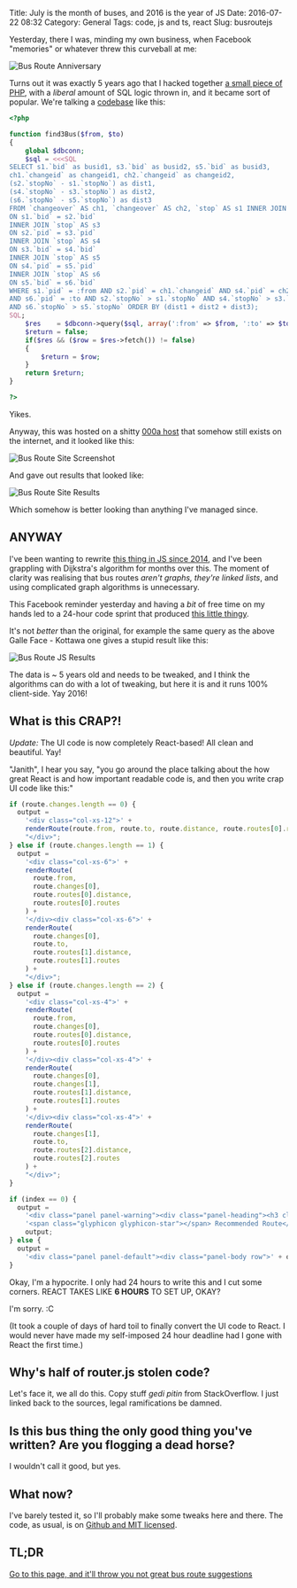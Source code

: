 Title: July is the month of buses, and 2016 is the year of JS
Date: 2016-07-22 08:32
Category: General
Tags: code, js and ts, react
Slug: busroutejs

Yesterday, there I was, minding my own business, when Facebook
"memories" or whatever threw this curveball at me:

![Bus Route Anniversary]({filename}/images/bus-route-anni.png)

Turns out it was exactly 5 years ago that I hacked together
[a small piece of PHP][1], with a _liberal_ amount of SQL logic
thrown in, and it became sort of popular. We're talking a
[codebase][2] like this:

```php
<?php

function find3Bus($from, $to)
{
    global $dbconn;
    $sql = <<<SQL
SELECT s1.`bid` as busid1, s3.`bid` as busid2, s5.`bid` as busid3,
ch1.`changeid` as changeid1, ch2.`changeid` as changeid2,
(s2.`stopNo` - s1.`stopNo`) as dist1,
(s4.`stopNo` - s3.`stopNo`) as dist2,
(s6.`stopNo` - s5.`stopNo`) as dist3
FROM `changeover` AS ch1, `changeover` AS ch2, `stop` AS s1 INNER JOIN `stop` AS s2
ON s1.`bid` = s2.`bid`
INNER JOIN `stop` AS s3
ON s2.`pid` = s3.`pid`
INNER JOIN `stop` AS s4
ON s3.`bid` = s4.`bid`
INNER JOIN `stop` AS s5
ON s4.`pid` = s5.`pid`
INNER JOIN `stop` AS s6
ON s5.`bid` = s6.`bid`
WHERE s1.`pid` = :from AND s2.`pid` = ch1.`changeid` AND s4.`pid` = ch2.`changeid`
AND s6.`pid` = :to AND s2.`stopNo` > s1.`stopNo` AND s4.`stopNo` > s3.`stopNo`
AND s6.`stopNo` > s5.`stopNo` ORDER BY (dist1 + dist2 + dist3);
SQL;
    $res    = $dbconn->query($sql, array(':from' => $from, ':to' => $to));
    $return = false;
    if($res && ($row = $res->fetch()) != false)
    {
        $return = $row;
    }
    return $return;
}

?>
```

Yikes.

Anyway, this was hosted on a shitty [000a host][3] that somehow
still exists on the internet, and it looked like this:

![Bus Route Site Screenshot]({filename}/images/bus-route-original.png)

And gave out results that looked like:

![Bus Route Site Results]({filename}/images/bus-route-original-results.png)

Which somehow is better looking than anything I've managed since.

## ANYWAY

I've been wanting to rewrite [this thing in JS since 2014][4],
and I've been grappling with Dijkstra's algorithm for months
over this. The moment of clarity was realising that bus routes
_aren't graphs, they're linked lists_, and using complicated
graph algorithms is unnecessary.

This Facebook reminder yesterday and having a _bit_ of free
time on my hands led to a 24-hour code sprint that produced
[this little thingy][5].

It's not _better_ than the original, for example the same query
as the above Galle Face - Kottawa one gives a stupid result
like this:

![Bus Route JS Results]({filename}/images/bus-route-js-results.png)

The data is ~ 5 years old and needs to be tweaked, and I think
the algorithms can do with a lot of tweaking, but here it is
and it runs 100% client-side. Yay 2016!

## What is this CRAP?!

_Update:_ The UI code is now completely React-based! All clean and
beautiful. Yay!

"Janith", I hear you say, "you go around the place talking about
the how great React is and how important readable code is, and
then you write crap UI code like this:"

```javascript
if (route.changes.length == 0) {
  output =
    '<div class="col-xs-12">' +
    renderRoute(route.from, route.to, route.distance, route.routes[0].routes) +
    "</div>";
} else if (route.changes.length == 1) {
  output =
    '<div class="col-xs-6">' +
    renderRoute(
      route.from,
      route.changes[0],
      route.routes[0].distance,
      route.routes[0].routes
    ) +
    '</div><div class="col-xs-6">' +
    renderRoute(
      route.changes[0],
      route.to,
      route.routes[1].distance,
      route.routes[1].routes
    ) +
    "</div>";
} else if (route.changes.length == 2) {
  output =
    '<div class="col-xs-4">' +
    renderRoute(
      route.from,
      route.changes[0],
      route.routes[0].distance,
      route.routes[0].routes
    ) +
    '</div><div class="col-xs-4">' +
    renderRoute(
      route.changes[0],
      route.changes[1],
      route.routes[1].distance,
      route.routes[1].routes
    ) +
    '</div><div class="col-xs-4">' +
    renderRoute(
      route.changes[1],
      route.to,
      route.routes[2].distance,
      route.routes[2].routes
    ) +
    "</div>";
}

if (index == 0) {
  output =
    '<div class="panel panel-warning"><div class="panel-heading"><h3 class="panel-title">' +
    '<span class="glyphicon glyphicon-star"></span> Recommended Route</h3></div><div class="panel-body row">' +
    output;
} else {
  output =
    '<div class="panel panel-default"><div class="panel-body row">' + output;
}
```

Okay, I'm a hypocrite. I only had 24 hours to write this and I
cut some corners. REACT TAKES LIKE **6 HOURS** TO SET UP, OKAY?

I'm sorry. :C

(It took a couple of days of hard toil to finally convert the UI
code to React. I would never have made my self-imposed 24 hour
deadline had I gone with React the first time.)

## Why's half of router.js stolen code?

Let's face it, we all do this. Copy stuff _gedi pitin_ from
StackOverflow. I just linked back to the sources, legal
ramifications be damned.

## Is this bus thing the only good thing you've written? Are you flogging a dead horse?

I wouldn't call it good, but yes.

## What now?

I've barely tested it, so I'll probably make some tweaks here
and there. The code, as usual, is on [Github and MIT licensed][6].

## TL;DR

[Go to this page, and it'll throw you not great bus route suggestions][5]

[1]: https://janithl.blogspot.com/2011/07/bus-route-finder.html
[2]: https://github.com/janithl/Bus-Route-Finder
[3]: http://chavs.000a.biz
[4]: https://github.com/janithl/BusRouteJS/commit/eac72894410693c47426720e240a8d5719316b1b
[5]: https://janithl.github.io/BusRouteJS/
[6]: https://github.com/janithl/BusRouteJS
